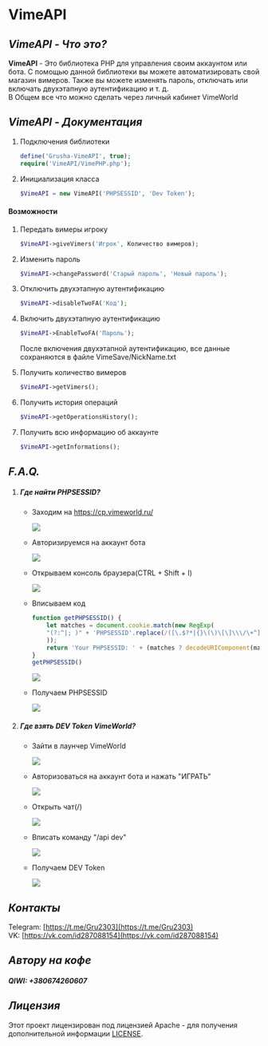 # VimeAPI

## ***VimeAPI - Что это?***
**VimeAPI** - Это библиотека PHP для управления своим аккаунтом или бота.  С помощью данной библиотеки вы можете автоматизировать свой магазин вимеров.  Также вы можете изменять пароль, отключать или включать двухэтапную аутентификацию и т. д.  
В Общем все что можно сделать через личный кабинет VimeWorld

## ***VimeAPI - Документация***
1. Подключения библиотеки
	```php
	define('Grusha-VimeAPI', true);
	require('VimeAPI/VimePHP.php');
	```
1. Инициализация класса
	```php
	$VimeAPI = new VimeAPI('PHPSESSID', 'Dev Token');
	```

#### Возможности
1. Передать вимеры игроку
	```php
	$VimeAPI->giveVimers('Игрок', Количество вимеров);
	```
1. Изменить пароль
	```php
	$VimeAPI->changePassword('Старый пароль', 'Новый пароль');
	```
1. Отключить двухэтапную аутентификацию
	```php
	$VimeAPI->disableTwoFA('Код');
	```
1. Включить двухэтапную аутентификацию
	```php
	$VimeAPI->EnableTwoFA('Пароль');
	```
	После включения двухэтапной аутентификацию, все данные сохраняются в файле VimeSave/NickName.txt
	
	
1. Получить количество вимеров
	```php
	$VimeAPI->getVimers();
	```
1. Получить история операций
	```php
	$VimeAPI->getOperationsHistory();
	```
1. Получить всю информацию об аккаунте
	```php
	$VimeAPI->getInformations();
	```

## ***F.A.Q.***
1. ##### Где найти PHPSESSID?
	- Заходим на https://cp.vimeworld.ru/
	
		![](/img/one/1.png)
	- Авторизируемся на аккаунт бота
	
		![](/img/one/2.png)
	- Открываем консоль браузера(CTRL + Shift + I)
	
		![](/img/one/3.png)
	- Вписываем код
		```js
		function getPHPSESSID() {
		    let matches = document.cookie.match(new RegExp(
			"(?:^|; )" + 'PHPSESSID'.replace(/([\.$?*|{}\(\)\[\]\\\/\+^])/g, '\\$1') + "=([^;]*)"
		    ));
		    return 'Your PHPSESSID: ' + (matches ? decodeURIComponent(matches[1]) : undefined);
		}
		getPHPSESSID()
		```
		
		![](/img/one/4.png)
	- Получаем PHPSESSID
	
		![](/img/one/5.png)
1. ##### Где взять DEV Token VimeWorld?
	- Зайти в лаунчер VimeWorld
	
		![](/img/two/1.png)
	- Авторизоваться на аккаунт бота и нажать "ИГРАТЬ"
	
		![](/img/two/2.png)
	- Открыть чат(/)
	
		![](/img/two/3.png)
	- Вписать команду "/api dev"
	
		![](/img/two/4.png)
	- Получаем DEV Token
	
		![](/img/two/5.png)

## ***Контакты***
Telegram: [https://t.me/Gru2303](https://t.me/Gru2303)  
VK: [https://vk.com/id287088154](https://vk.com/id287088154)

## ***Автору на кофе***
##### QIWI: +380674260607

## ***Лицензия***
Этот проект лицензирован под лицензией Apache - для получения дополнительной информации [LICENSE](https://github.com/Gru2303/VimeAPI/blob/master/LICENSE).
